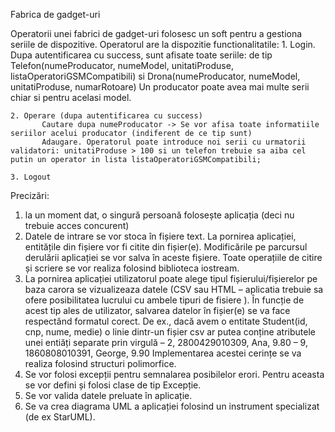 Fabrica de gadget-uri

Operatorii unei fabrici de gadget-uri folosesc un soft pentru a gestiona seriile de dispozitive.
Operatorul are la dispozitie functionalitatile:
    1. Login. Dupa autentificarea cu success, sunt afisate toate seriile:
de tip Telefon(numeProducator, numeModel, unitatiProduse, listaOperatoriGSMCompatibili) si Drona(numeProducator, numeModel, unitatiProduse, numarRotoare)
Un producator poate avea mai multe serii chiar si pentru acelasi model.

    2. Operare (dupa autentificarea cu success)
           Cautare dupa numeProducator -> Se vor afisa toate informatiile seriilor acelui producator (indiferent de ce tip sunt)
           Adaugare. Operatorul poate introduce noi serii cu urmatorii validatori: unitatiProduse > 100 si un telefon trebuie sa aiba cel putin un operator in lista listaOperatoriGSMCompatibili;

    3. Logout

Precizări:
   1. la un moment dat, o singură persoană folosește aplicația (deci nu trebuie acces concurent)
   2. Datele de intrare se vor stoca în fișiere text. La pornirea aplicației, entitățile din fișiere vor fi citite din fișier(e). Modificările pe parcursul derulării aplicației se vor salva în aceste fișiere. Toate operațiile de citire și scriere se vor realiza folosind biblioteca iostream.
   3. La pornirea aplicației utilizatorul poate alege tipul fișierului/fișierelor pe baza carora se vizualizeaza datele (CSV sau HTML – aplicatia trebuie sa ofere posibilitatea lucrului cu ambele tipuri de fisiere ). În funcție de acest tip ales de utilizator, salvarea datelor în fișier(e) se va face respectând formatul corect. De ex., dacă avem o entitate Student(id, cnp, nume, medie) o linie dintr-un fișier csv ar putea conține atributele unei entiăți separate prin virgulă
           – 2, 2800429010309, Ana, 9.80
           – 9, 1860808010391, George, 9.90
Implementarea acestei cerințe se va realiza folosind structuri polimorfice.
   4. Se vor folosi excepții pentru semnalarea posibilelor erori. Pentru aceasta se vor defini și folosi clase de tip Excepție.
   5. Se vor valida datele preluate în aplicație.
   6. Se va crea diagrama UML a aplicației folosind un instrument specializat (de ex StarUML).
